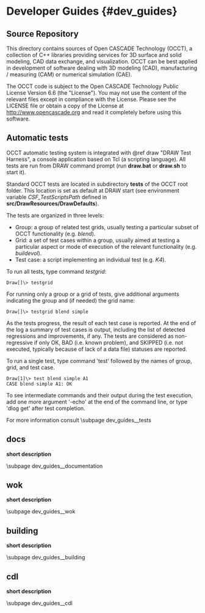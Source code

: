  Developer Guides {#dev_guides}
================

## Source Repository

This directory contains sources of Open CASCADE Technology (OCCT), a collection
of C++ libraries providing services for 3D surface and solid modeling, CAD data
exchange, and visualization. OCCT can be best applied in development of
software dealing with 3D modeling (CAD), manufacturing / measuring (CAM) or
numerical simulation (CAE).

The OCCT code is subject to the Open CASCADE Technology Public License Version
6.6 (the "License"). You may not use the content of the relevant files except in
compliance with the License. Please see the LICENSE file or obtain a copy of the
License at http://www.opencascade.org and read it completely before using this
software.

## Automatic tests

OCCT automatic testing system is integrated with @ref draw "DRAW Test Harness",
a console application based on Tcl (a scripting language).
All tests are run from DRAW command prompt (run **draw.bat** or 
**draw.sh** to start it).

Standard OCCT tests are located in subdirectory **tests** of the OCCT root 
folder. This location is set as default at DRAW start (see environment variable 
_CSF_TestScriptsPath_ defined in **src/DrawResources/DrawDefaults**).

The tests are organized in three levels:
- Group: a group of related test grids, usually testing a particular subset of OCCT functionality (e.g. *blend*). 
- Grid: a set of test cases within a group, usually aimed at testing a particular aspect or mode of execution of the relevant functionality (e.g. *buildevol*).
- Test case: a script implementing an individual test (e.g. *K4*).

To run all tests, type command *testgrid*:

    Draw[]\> testgrid

For running only a group or a grid of tests, give additional arguments indicating the group and (if needed) the grid name:

    Draw[]\> testgrid blend simple

As the tests progress, the result of each test case is reported. 
At the end of the log a summary of test cases is output, including the list of 
detected regressions and improvements, if any.
The tests are considered as non-regressive if only OK, BAD (i.e. known problem), 
and SKIPPED (i.e. not executed, typically because of lack of a data file) 
statuses are reported. 

To run a single test, type command 'test' followed by the names of 
group, grid, and test case. 

    Draw[1]\> test blend simple A1
    CASE blend simple A1: OK

To see intermediate commands and their output during the test execution, 
add one more argument '-echo' at the end of the command line, or type 'dlog get'
after test completion. 

For more information consult \subpage dev_guides__tests

## docs
**short description**

\subpage dev_guides__documentation

## wok
**short description**

\subpage dev_guides__wok

## building
**short description**

\subpage dev_guides__building

## cdl
**short description**

\subpage dev_guides__cdl